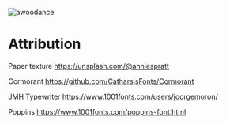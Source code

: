 ![awoodance](https://cdn.discordapp.com/emojis/739078546580045864.gif)

# Attribution

Paper texture https://unsplash.com/@anniespratt

Cormorant https://github.com/CatharsisFonts/Cormorant

JMH Typewriter https://www.1001fonts.com/users/joorgemoron/

Poppins https://www.1001fonts.com/poppins-font.html
